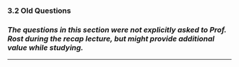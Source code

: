 ### 3.2 Old Questions

### _The questions in this section were not explicitly asked to Prof. Rost during the recap lecture, but might provide additional value while studying._

---



